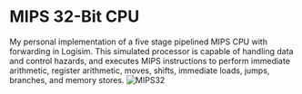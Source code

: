 # MIPS 32-Bit CPU
My personal implementation of a five stage pipelined MIPS CPU with forwarding in Logisim. This simulated processor is capable of handling data and control hazards, and executes MIPS instructions to perform immediate arithmetic, register arithmetic, moves, shifts, immediate loads, jumps, branches, and memory stores. 
![MIPS32](https://i.imgur.com/kVBzWYj.jpg "MIPS32")
